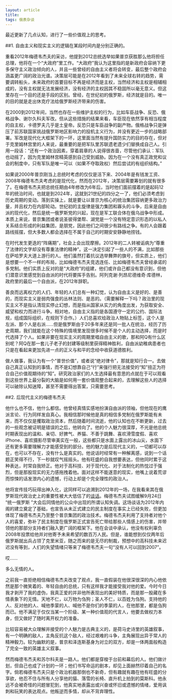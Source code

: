 ```yaml
---
layout: article
title: 
tags: 俄表杂谈
---
```

最近更新了几点认知，进行了一些价值观上的思考。

##1. 自由主义和现实主义的逻辑在某段时间内是分别正确的。

重看2012年梅德韦杰夫的采访，他提到2012总统选举如果普京获胜那么他将担任总理，他将在一个“大政府”里工作。“大政府”我认为这里指的是新政府会容纳下更多保守主义政治倾向的人，并且一些曾经的自由主义者将会转变，最后整个政府会涵盖更广阔的政治光谱。决策层可能是在2012年看到了未来全球右转的趋势，需要调转船头，未来政府的首要目标不再是经济而是主权，当然经济和主权是相辅相成的，没有主权就无法发展经济，没有经济的主权因其不稳固所以毫无意义。但这里存在一个目的还是手段的区别。曾经，在世纪初的俄罗斯，经济就是目的。唯一的目的就是走出休克疗法给俄罗斯经济带来的伤害。

在2000到2012年间，当然也存在一些维护主权的行为，比如车臣战争、反恐、俄格战争、谢尔久科夫军改。但从这些措施的结果来看，车臣现在依然享有相当程度的自主权，卡德罗夫几乎是土皇帝。反恐只是车臣战争的副产物。俄格战争只是弹压了前苏联国家挑战俄罗斯地区影响力的投机主义行为，并没有更近一步的战略部署。军改是现代化大框架下的一环，这里面当然有提升国防实力的目的存在，但对于克里姆林宫里的人来说，最重要的是把军队里苏联遗老遗少们替换成自己人。引用一段话：“还有一个政治因素，穿着肩章的人说得很吝啬，尽管他们承认：军队也动摇了，因为克里姆林宫精英感到自己受到威胁。因为在一个没有真正政党和议会的制度中，只有军队是唯一可以（如果不夺取政权）然后尝试的有组织结构。”

如果说2000年普京刚当上总统时考虑的仅仅是活下来、2004年是有钱发工资、2008年梅德韦杰夫考虑的是现代化，然而在2012年，决策层需要筹划的就有很多了。在梅德韦杰夫把总统任期由4年修改为6年后，当时他们面前摆着的是起码12年的统治时间，也就是到2024年，这就到21世纪的四分之一了，他们必须考虑到历史周期的变动。落到实操上，就是要让以普京为核心的统治集团容纳更多政治力量，并且权力在内部轮动。世纪初的主旋律是强力集团和寡头的斗争，后来是自由派的现代化，然后是统一俄罗斯党的兴起，现在是军工联合体在俄乌战争中形成。本质上来说，普京集团或者说圣彼得堡帮、湖党是一个没有特定意识形态的以私人关系结合形成的利益集团，是朋党，因此他们之间很少有路线之争。有的人会跟着路线摇摆，但大多数人都会选择在不属于自己的时期安安静静地捞钱。

在时代发生更迭的“阵痛期”，社会上会出现摩擦。2012年的二人转被诟病为“尊重了法律的文字却没有尊重法律的精神”。这一决定引起了一些人的不满，比如那些在萨哈罗夫大道上游行的人。他们虽然打着抗议选举舞弊的旗号，但实质上，他们是想要一个不一样的布局，比如梅德韦杰夫竞选连任、比如梅德韦杰夫曾经承诺的多党制。他们实质上反对的是“大政府”的组建，他们或许自己都没有意识到，但他们潜意识里感觉到自由派的时代将要挥手告别。阿列克谢·列昂尼德维奇·库德林，政府里的最后一个自由派，在2012年辞职。

善良而远离权力的人们、年轻的人们总有一种幻觉，认为自由主义是好的、是善的，而现实主义是弱肉强食的丛林法则、是恶的。（需要解释一下吗？政治里的现实主义不是指认清现实停止幻想，而是指从国家从实力的角度出发，为获取安全、威望和权力而进行斗争。相对地，自由主义指的是各国遵守一定的公约、国际法规，组成国际组织，在规则下合作。）人们总喜欢给政治人物贴上标签，这个人是左派、那个人是右派……但是俄罗斯由于20多年来还是同一批人在统治，经历了历史周期，我们就能在这个特殊的情境里发现很多时候不是个人的主动选择，而是时代选择了个人。如果非要在现实主义的周期里唱自由主义的歌，那和阿Q有什么区别呢？阿Q在那一套儿子老子的封建等级制里获得精神胜利，自由派幼稚病患者也只是在看起来更加先进一点的正义与和平的念经中收获道德胜利。

做人做事，我认为有一个“普世价值”，或者说“绝对律令”，那就是知行合一。去做自己真正认知到的事情，而不是幻想靠自己“行”来强行把无法接受的“知”扭正为符合自己价值观期待的“知”。研究政治家们的人生选择最有意思的点就在于可以观看到这些世界上最分裂的大脑是如何用一套价值观整合起来的，去理解这些人的选择可以破除认知迷障，甚至不需要得出答案，只需要思考。

##2. 后现代主义的梅德韦杰夫

他什么也不信，他什么都信。他曾经真情实感地扮演自由派的领袖，但他现在的鹰派言论、行为同样发自真心。我相信那时候他是真的相信多党制在俄罗斯能有未来，而不仅仅是攫取政治资本，然后随着时间流逝，他的认知也在不断更新，过去的一些观念被证明是错误的之后，他转向了。他的个人魅力很深厚，不光是他总统时期表现出的温和、亲切、好脾气、养猫、不善于跳舞、喜欢滑雪度假、喜欢iPhone、喜欢摄影尽管审美实在一般，这些都只是水面上露出的冰山尖，水面下还有更多需要理解力才能感受到的部分。他的魅力是后现代主义的，一切都可以存在，也可以不存在，没有什么是真实的。他说话时经常有一种解离感，说到一个话题正笑得不行，下一秒就叹气摇摇头。他有旺盛的自我想要表达，但他同时累于这种表达，时常自我矫正。他对于高科技、对于现代化、对于法制化的热忱过于强烈，但是那股现实的无力感拖拽着他。面对这样不能遂意的现实，他嘴上说着荒谬而惊悚的话发泄内心的遗憾，行动上却是个完全理性的政治人。

他将宣传技巧玩得出神入化，这同样可以追溯到2012年的一场，在我看来其在俄罗斯现代政治史上的重要性被大大低估了的[谈话](https://www.kommersant.ru/doc/1796795)。梅德韦杰夫试图缓解9月24日 “统一俄罗斯 ”大会后同情他的公众中出现的所谓认知失调。这场谈话为2012年内阁的建立奠定了基础，也宣告从未正式建立的民主制度在事实上已经失败，但更加体现了梅德韦杰夫乃至整个普京集团的政治技术。梅德韦杰夫利用了支持者对他个人的喜爱，弥补了民主制度在俄罗斯正式宣告死亡带给那些人情感上的伤害，并带领他的那部分支持者们融入更广阔的框架下。他在会谈中承认，他没有权利辜负2008年投票给他并对他寄予未来希望的数百万人民。但是，谁能想到仅仅两年后俄罗斯就出兵占领了克里米亚，随之而来的是无尽的制裁，预想中的高科技未来迟迟没有等到，人们的失望情绪只等来了梅德韦杰夫一句“没有人可以回到2007”。

哎……

多么无情的人。

之前我一直拒绝相信梅德韦杰夫改变了观点，我一直假装在他很深很深的内心他依然是那个微笑着的、年轻自由的总统，只有这样我才能接受我对他的爱。今时今日我才剥开了我的虚伪，我真正爱的并非他所表现出的美好特质，而是那一股藏在多情表象下的无情。天地不仁，以万物为刍狗；圣人不仁，以百姓为刍狗。支持他的人、反对他的人、喊他季蒙的人、喊他不是你们的季蒙的人，在他那里，都是刍狗而已。他不满足于仅仅当某一个阶级、某一种价值观的代言人，他要去做权力本身，但又做好了随时离开权力的准备。

比较容易被大众理解并接受的个人魅力是古典主义的，是荷马史诗里的英雄叙事，有一个明确的敌人，主角反抗这个敌人，经过艰难的斗争，主角展现出异于常人的精神毅力。较为幽默的是，普京和泽连斯基身为对立的双方，却是一体两面般构造了完全一致的英雄主义叙事。

然而梅德韦杰夫和苏尔科夫是一路人。他们都是穿梭于台前和幕后的人。他们做计划，但自己也成了计划的一环；他们书写命运的剧本，却见上面赫然印着自己的名字。倘若梅德韦杰夫只是个政治机器那倒也不新奇，但有趣就有趣在他有旺盛的分享欲，他忍不住与所有人分享他的猫、落雪的长椅、直升机上拍到的莫斯科。他永远不会被奇怪的问题冒犯到，他真实地表露出或兴奋或怀旧或遗憾的情绪，爱用讽刺和玩笑的表达观点。他叛逆而多情，却从不背弃理性。
